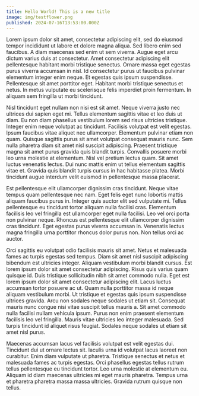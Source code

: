 ```yaml
---
title: Hello World! This is a new title
image: img/testflower.png
published: 2024-07-16T13:53:00.000Z
---
```

Lorem ipsum dolor sit amet, consectetur adipiscing elit, sed do eiusmod tempor incididunt ut labore et dolore magna aliqua. Sed libero enim sed faucibus. A diam maecenas sed enim ut sem viverra. Augue eget arcu dictum varius duis at consectetur. Amet consectetur adipiscing elit pellentesque habitant morbi tristique senectus. Ornare massa eget egestas purus viverra accumsan in nisl. Id consectetur purus ut faucibus pulvinar elementum integer enim neque. Et egestas quis ipsum suspendisse. Pellentesque sit amet porttitor eget. Habitant morbi tristique senectus et netus. In metus vulputate eu scelerisque felis imperdiet proin fermentum. In aliquam sem fringilla ut morbi tincidunt.



Nisl tincidunt eget nullam non nisi est sit amet. Neque viverra justo nec ultrices dui sapien eget mi. Tellus elementum sagittis vitae et leo duis ut diam. Eu non diam phasellus vestibulum lorem sed risus ultricies tristique. Integer enim neque volutpat ac tincidunt. Facilisis volutpat est velit egestas. Ipsum faucibus vitae aliquet nec ullamcorper. Elementum pulvinar etiam non quam. Quisque sagittis purus sit amet volutpat consequat mauris nunc. Sem nulla pharetra diam sit amet nisl suscipit adipiscing. Praesent tristique magna sit amet purus gravida quis blandit turpis. Convallis posuere morbi leo urna molestie at elementum. Nisl vel pretium lectus quam. Sit amet luctus venenatis lectus. Dui nunc mattis enim ut tellus elementum sagittis vitae et. Gravida quis blandit turpis cursus in hac habitasse platea. Morbi tincidunt augue interdum velit euismod in pellentesque massa placerat.



Est pellentesque elit ullamcorper dignissim cras tincidunt. Neque vitae tempus quam pellentesque nec nam. Eget felis eget nunc lobortis mattis aliquam faucibus purus in. Integer quis auctor elit sed vulputate mi. Tellus pellentesque eu tincidunt tortor aliquam nulla facilisi cras. Elementum facilisis leo vel fringilla est ullamcorper eget nulla facilisi. Leo vel orci porta non pulvinar neque. Rhoncus est pellentesque elit ullamcorper dignissim cras tincidunt. Eget egestas purus viverra accumsan in. Venenatis lectus magna fringilla urna porttitor rhoncus dolor purus non. Non tellus orci ac auctor.



Orci sagittis eu volutpat odio facilisis mauris sit amet. Netus et malesuada fames ac turpis egestas sed tempus. Diam sit amet nisl suscipit adipiscing bibendum est ultricies integer. Aliquam vestibulum morbi blandit cursus. Est lorem ipsum dolor sit amet consectetur adipiscing. Risus quis varius quam quisque id. Duis tristique sollicitudin nibh sit amet commodo nulla. Eget est lorem ipsum dolor sit amet consectetur adipiscing elit. Lacus luctus accumsan tortor posuere ac ut. Quam nulla porttitor massa id neque aliquam vestibulum morbi. Ut tristique et egestas quis ipsum suspendisse ultrices gravida. Arcu non sodales neque sodales ut etiam sit. Consequat mauris nunc congue nisi vitae suscipit tellus mauris a. Sit amet commodo nulla facilisi nullam vehicula ipsum. Purus non enim praesent elementum facilisis leo vel fringilla. Mauris vitae ultricies leo integer malesuada. Sed turpis tincidunt id aliquet risus feugiat. Sodales neque sodales ut etiam sit amet nisl purus.



Maecenas accumsan lacus vel facilisis volutpat est velit egestas dui. Tincidunt dui ut ornare lectus sit. Iaculis urna id volutpat lacus laoreet non curabitur. Enim diam vulputate ut pharetra. Tristique senectus et netus et malesuada fames ac turpis egestas. Orci phasellus egestas tellus rutrum tellus pellentesque eu tincidunt tortor. Leo urna molestie at elementum eu. Aliquam id diam maecenas ultricies mi eget mauris pharetra. Tempus urna et pharetra pharetra massa massa ultricies. Gravida rutrum quisque non tellus.
